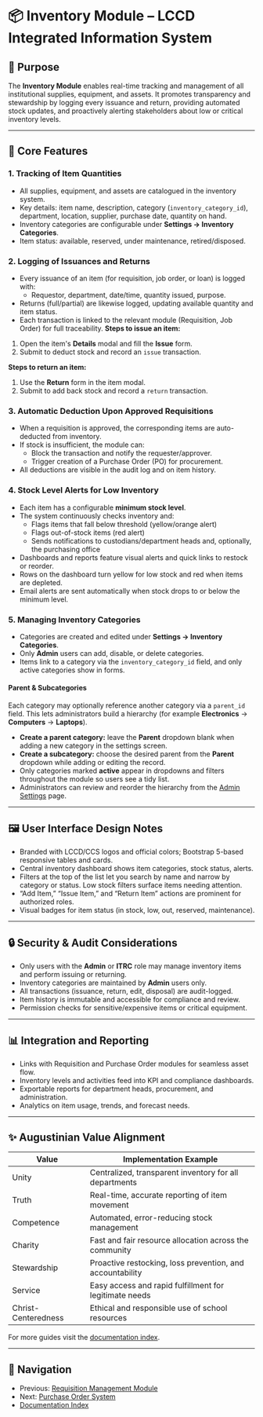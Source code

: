 # 📦 Inventory Module – LCCD Integrated Information System

## 🌟 Purpose

The **Inventory Module** enables real-time tracking and management of all institutional supplies, equipment, and assets. It promotes transparency and stewardship by logging every issuance and return, providing automated stock updates, and proactively alerting stakeholders about low or critical inventory levels.

---

## 🧐 Core Features

### 1. Tracking of Item Quantities
- All supplies, equipment, and assets are catalogued in the inventory system.
- Key details: item name, description, category (`inventory_category_id`), department, location, supplier, purchase date, quantity on hand.
- Inventory categories are configurable under **Settings → Inventory Categories**.
- Item status: available, reserved, under maintenance, retired/disposed.

### 2. Logging of Issuances and Returns
- Every issuance of an item (for requisition, job order, or loan) is logged with:
  - Requestor, department, date/time, quantity issued, purpose.
- Returns (full/partial) are likewise logged, updating available quantity and item status.
- Each transaction is linked to the relevant module (Requisition, Job Order) for full traceability.
**Steps to issue an item:**
1. Open the item's **Details** modal and fill the **Issue** form.
2. Submit to deduct stock and record an `issue` transaction.

**Steps to return an item:**
1. Use the **Return** form in the item modal.
2. Submit to add back stock and record a `return` transaction.


### 3. Automatic Deduction Upon Approved Requisitions
- When a requisition is approved, the corresponding items are auto-deducted from inventory.
- If stock is insufficient, the module can:
  - Block the transaction and notify the requester/approver.
  - Trigger creation of a Purchase Order (PO) for procurement.
- All deductions are visible in the audit log and on item history.

### 4. Stock Level Alerts for Low Inventory
- Each item has a configurable **minimum stock level**.
- The system continuously checks inventory and:
  - Flags items that fall below threshold (yellow/orange alert)
  - Flags out-of-stock items (red alert)
  - Sends notifications to custodians/department heads and, optionally, the purchasing office
- Dashboards and reports feature visual alerts and quick links to restock or reorder.
- Rows on the dashboard turn yellow for low stock and red when items are depleted.
- Email alerts are sent automatically when stock drops to or below the minimum level.

### 5. Managing Inventory Categories
- Categories are created and edited under **Settings → Inventory Categories**.
- Only **Admin** users can add, disable, or delete categories.
- Items link to a category via the `inventory_category_id` field, and only active categories show in forms.

#### Parent & Subcategories
Each category may optionally reference another category via a `parent_id` field. This lets administrators build a hierarchy (for example **Electronics** → **Computers** → **Laptops**).

- **Create a parent category:** leave the **Parent** dropdown blank when adding a new category in the settings screen.
- **Create a subcategory:** choose the desired parent from the **Parent** dropdown while adding or editing the record.
- Only categories marked **active** appear in dropdowns and filters throughout the module so users see a tidy list.
- Administrators can review and reorder the hierarchy from the [Admin Settings](admin-settings.md) page.

---

## 🖼️ User Interface Design Notes

- Branded with LCCD/CCS logos and official colors; Bootstrap 5-based responsive tables and cards.
- Central inventory dashboard shows item categories, stock status, alerts.
- Filters at the top of the list let you search by name and narrow by category or status. Low stock filters surface items needing attention.
- “Add Item,” “Issue Item,” and “Return Item” actions are prominent for authorized roles.
- Visual badges for item status (in stock, low, out, reserved, maintenance).

---

## 🔒 Security & Audit Considerations

- Only users with the **Admin** or **ITRC** role may manage inventory items and perform issuing or returning.
- Inventory categories are maintained by **Admin** users only.
- All transactions (issuance, return, edit, disposal) are audit-logged.
- Item history is immutable and accessible for compliance and review.
- Permission checks for sensitive/expensive items or critical equipment.

---

## 📊 Integration and Reporting

- Links with Requisition and Purchase Order modules for seamless asset flow.
- Inventory levels and activities feed into KPI and compliance dashboards.
- Exportable reports for department heads, procurement, and administration.
- Analytics on item usage, trends, and forecast needs.

---

## ✨ Augustinian Value Alignment

| Value               | Implementation Example                                   |
|---------------------|----------------------------------------------------------|
| Unity               | Centralized, transparent inventory for all departments   |
| Truth               | Real-time, accurate reporting of item movement           |
| Competence          | Automated, error-reducing stock management               |
| Charity             | Fast and fair resource allocation across the community   |
| Stewardship         | Proactive restocking, loss prevention, and accountability|
| Service             | Easy access and rapid fulfillment for legitimate needs   |
| Christ-Centeredness | Ethical and responsible use of school resources          |

For more guides visit the [documentation index](README.md).

---

## 🚀 Navigation
- Previous: [Requisition Management Module](requisition-management-module.md)
- Next: [Purchase Order System](purchase-order-module.md)
- [Documentation Index](README.md)
